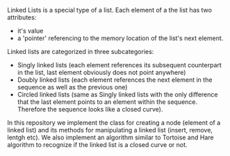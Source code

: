Linked Lists is a special type of a list. Each element of a the list has two attributes:
- it's value 
- a 'pointer' referencing to the memory location of the list's next element.

Linked lists are categorized in three subcategories:
- Singly linked lists  (each element references its subsequent counterpart in the list, last element obviously does not point anywhere)
- Doubly linked lists (each element references the next element in the sequence as well as the previous one)
- Circled linked lists (same as Singly linked lists with the only difference that the last element points to an element within the sequence. Therefore the sequence
                        looks like a closed curve).
                        
In this repository we implement the class for creating a node (element of a linked list) and its methods for manipulating a linked list (insert, remove,  lentgh etc).
We also implement an algorithm similar to Tortoise and Hare algorithm to recognize if the linked list is a closed curve or not.
